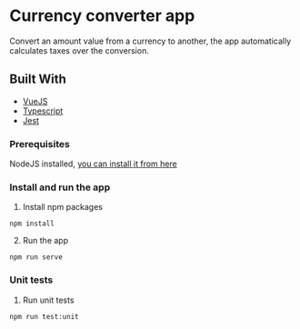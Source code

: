 # Currency converter app

Convert an amount value from a currency to another, the app automatically calculates taxes over the conversion. 

## Built With

* [VueJS](https://vuejs.org/)
* [Typescript](https://www.typescriptlang.org/)
* [Jest](https://jestjs.io/)

### Prerequisites

NodeJS installed, [you can install it from here](https://nodejs.org/en/)

### Install and run the app

1. Install npm packages
```
npm install
```

2. Run the app
```
npm run serve
```

### Unit tests

1. Run unit tests
```
npm run test:unit
```